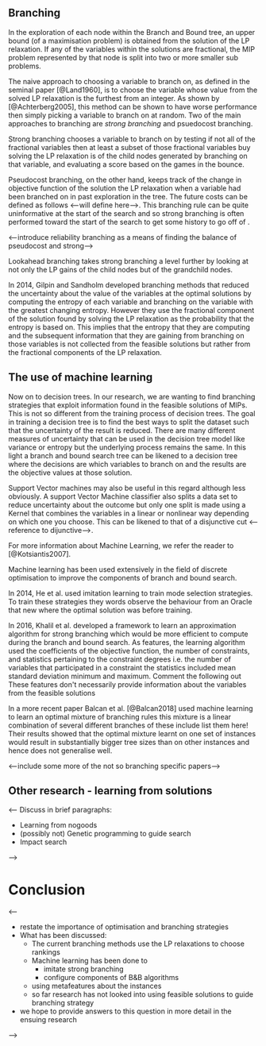 <!--

- the aim of branching
- the naive method
  - as in 1960 (ref)
  - the issue with it (ref Acterberg 2005)
- various methods have been introduced since
  - pseudo-cost
  - strong branching
  - hybrid
  - reliability
  - lookahead
  - 

-->

## Branching
<!--importance of branching-->
In the exploration of each node within the Branch and Bound tree, an upper bound (of a maximisation problem) is obtained from the solution of the LP relaxation. If any of the variables within the solutions are fractional, the MIP problem represented by that node is split into two or more smaller sub problems.
<!--Naive approach-->
The naive approach to choosing a variable to branch on, as defined in the seminal paper [@Land1960], is to choose the variable whose value from the solved LP relaxation is the furthest from an integer. As shown by [@Achterberg2005], this method can be shown to have worse performance then simply picking a variable to branch on at random.
Two of the main approaches to branching are *strong branching* and psuedocost branching. 
<!--Strong branching-->
Strong branching chooses a variable to branch on by testing if not all of the fractional variables then at least a subset of those fractional variables buy solving the LP relaxation is of the child nodes generated by branching on that variable, and evaluating a score based on the games in the bounce.
<!--Pseudocost Branching-->
Pseudocost branching, on the other hand, keeps track of the change in objective function of the solution the LP relaxation when a variable had been branched on in past exploration in the tree. The future costs can be defined as follows <--will define here-->. This branching rule can be quite uninformative at the start of the search and so strong branching is often performed toward the start of the search to get some history to go off of <!--note to self reword that sentence-->.
<!--Reliability Branching-->
<--introduce reliability branching as a means of finding the balance of pseudocost and strong-->
<!--Lookahead Branching-->
Lookahead branching takes strong branching a level further by looking at not only the LP gains of the child nodes but of the grandchild nodes.
<!--Information Theoretic Branching-->
In 2014, Gilpin and Sandholm developed branching methods that reduced the uncertainty about the value of the variables at the optimal solutions by computing the entropy of each variable and branching on the variable with the greatest changing entropy. However they use the fractional component of the solution found by solving the LP relaxation as the probability that the entropy is based on. This implies that the entropy that they are computing and the subsequent information that they are gaining from branching on those variables is not collected from the feasible solutions but rather from the fractional components of the LP relaxation.

## The use of machine learning
<!--Decision Trees-->
Now on to decision trees.
In our research, we are wanting to find branching strategies that exploit information found in the feasible solutions of MIPs.
This is not so different from the training process of decision trees. The goal in training a decision tree is to find the best ways to split the dataset such that the uncertainty of the result is reduced. There are many different measures of uncertainty that can be used in the decision tree model like variance or entropy but the underlying process remains the same. In this light a branch and bound search tree can be likened to a decision tree where the decisions are which variables to branch on and the results are the objective values at those solution.

<!--SVMs-->
Support Vector machines may also be useful in this regard although less obviously.
A support Vector Machine classifier also splits a data set to reduce uncertainty about the outcome but only one split is made using a Kernel that combines the variables in a linear or nonlinear way depending on which one you choose. This can be likened to that of a disjunctive cut <--reference to dijunctive-->.
<!--refer to survey-->For more information about Machine Learning, we refer the reader to [@Kotsiantis2007].

<!--ML Review-->
Machine learning has been used extensively in the field of discrete optimisation to improve the components of branch and bound search.
<!--Learning to search-->
In 2014, He et al. used imitation learning to train mode selection strategies. To train these strategies they words observe the behaviour from an Oracle that new where the optimal solution was before training.
<!--Approximation for strong branching-->
In 2016, Khalil et al. developed a framework to learn an approximation algorithm for strong branching which would be more efficient to compute during the branch and bound search. As features, the learning algorithm used the coefficients of the objective function, the number of constraints, and statistics pertaining to the constraint degrees i.e. the number of variables that participated in a constraint the statistics included mean standard deviation minimum and maximum. Comment the following out These features don't necessarily provide information about the variables from the feasible solutions
<!--Balcan2018-->
In a more recent paper Balcan et al. [@Balcan2018] used machine learning to learn an optimal mixture of branching rules this mixture is a linear combination of several different branches of these include list them here! Their results showed that the optimal mixture learnt on one set of instances would result in substantially bigger tree sizes than on other instances and hence does not generalise well.

<--include some more of the not so branching specific papers-->

## Other research - learning from solutions

<--
Discuss in brief paragraphs:

- Learning from nogoods
- (possibly not) Genetic programming to guide search
- Impact search

-->

# Conclusion

<--

- restate the importance of optimisation and branching strategies
- What has been discussed:
  - The current branching methods use the LP relaxations to choose rankings
  - Machine learning has been done to
    - imitate strong branching
    - configure components of B&B algorithms
  - using metafeatures about the instances
  - so far research has not looked into using feasible solutions to guide branching strategy
- we hope to provide answers to this question in more detail in the ensuing research

-->

